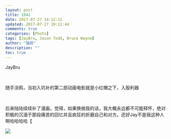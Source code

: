 ```yaml
---
layout: post
title: 1042
date: 2017-07-27 14:12:11
updated: 2017-07-27 19:11:44
comments: true
categories: [Photo]
tags: [JayBru, Jason Todd, Bruce Wayne]
author: "猫厨"
description: ""
toc: true
---
```


<p>JayBru</p> 
<br /> 
<p>随手涂鸦，当初入坑补的第二部动画电影就是小红帽之下，入股利器</p> 
<br /> 
<p>后来陆陆续续补了漫画，觉得，如果换做我的话，我大概永远都不可能释怀，绝对积极的沉湎于那段痛苦的回忆并且疯狂的折磨自己和对方。还好Jay不是我这种人啊哈哈哈哈【</p>

![](https://nos.netease.com/imglf2/img/cVZNdzJtQk9JV2ZVbmtMR3d4K00yOVQ4SXNTKzJjK0FuOGdLSGFJVEtGdSsyWlZhUjNqbmd3PT0.jpg)